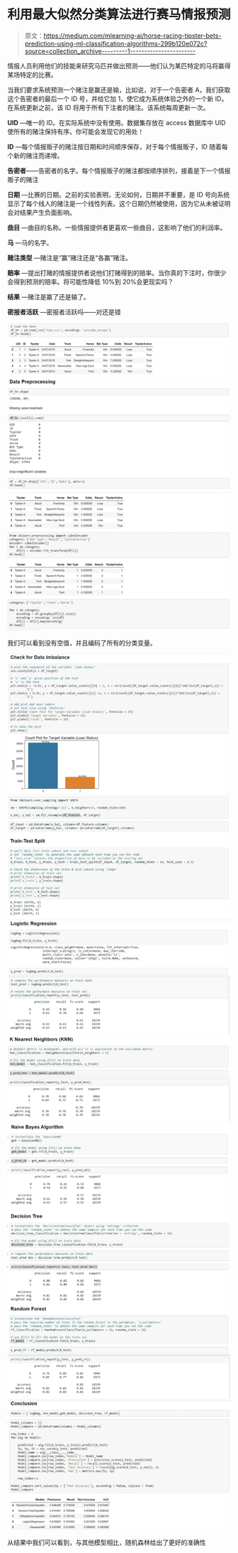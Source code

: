 # 利用最大似然分类算法进行赛马情报预测

> 原文：<https://medium.com/mlearning-ai/horse-racing-tipster-bets-prediction-using-ml-classification-algorithms-299b120e072c?source=collection_archive---------1----------------------->

情报人员利用他们的技能来研究马匹并做出预测——他们认为某匹特定的马将赢得某场特定的比赛。

当我们要求系统预测一个赌注是赢还是输，比如说，对于一个告密者 A，我们获取这个告密者的最后一个 ID 号，并给它加 1，使它成为系统体验之外的一个新 ID。在系统更新之前，该 ID 将用于所有下注者的赌注。该系统每周更新一次。

**UID** —唯一的 ID。在实际系统中没有使用。数据集存放在 access 数据库中 UID 使所有的赌注保持有序。你可能会发现它的用处！

**ID** —每个情报贩子的赌注按日期和时间顺序保存，对于每个情报贩子，ID 随着每个新的赌注而递增。

**告密者**——告密者的名字。每个情报贩子的赌注都按顺序排列，接着是下一个情报贩子的赌注

**日期** —比赛的日期。之前的实验表明，无论如何，日期并不重要，是 ID 号向系统显示了每个线人的赌注是一个线性列表。这个日期仍然被使用，因为它从未被证明会对结果产生负面影响。

**曲目** —曲目的名称。一些情报提供者更喜欢一些曲目，这影响了他们的利润率。

**马** —马的名字。

**赌注类型** —赌注是“赢”赌注还是“各赢”赌注。

**赔率** —提出打赌的情报提供者说他们打赌得到的赔率。当你真的下注时，你很少会得到预测的赔率。将可能性降低 10%到 20%会更现实吗？

**结果** —赌注是赢了还是输了。

**密报者活跃** —密报者活跃吗——对还是错

![](img/48d6d4eb0190372abc7901dc7e6f9764.png)![](img/1b182457f175d8b3c178a5cac5c1e115.png)![](img/e59af7b5267860144163bf497ffdaf73.png)

我们可以看到没有空值，并且编码了所有的分类变量。

![](img/bb4cc876d525420e20ce3bef788a763b.png)![](img/291560d4a28956ef96608cea990f9bc6.png)![](img/2afb5940bbd051a9abf77d75719d6f2d.png)![](img/f1292014d1ce2d1932050cc67a36e5bd.png)![](img/eca45d7044fff7102aafae9d2ed79c0b.png)![](img/3efcda036acb962be52fb5c092ee4b09.png)![](img/5695c9c40ae447141f4786f2afa1f238.png)![](img/bc95cc070db9fdc9f440498a68d6e0e1.png)

从结果中我们可以看到，与其他模型相比，随机森林给出了更好的准确性
